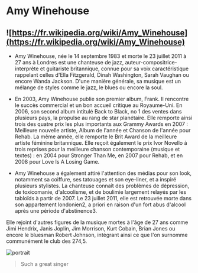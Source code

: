 # Amy Winehouse

## ![https://fr.wikipedia.org/wiki/Amy_Winehouse](https://fr.wikipedia.org/wiki/Amy_Winehouse)


- Amy Winehouse, née le 14 septembre 1983 et morte le 23 juillet 2011 à 27 ans à Londres est une chanteuse de jazz, auteur-compositrice-interprète et guitariste britannique, connue pour sa voix caractéristique rappelant celles d'Ella Fitzgerald, Dinah Washington, Sarah Vaughan ou encore Wanda Jackson. D'une manière générale, sa musique est un mélange de styles comme le jazz, le blues ou encore la soul.

- En 2003, Amy Winehouse publie son premier album, Frank. Il rencontre le succès commercial et un bon accueil critique au Royaume-Uni. En 2006, son second album intitulé Back to Black, no 1 des ventes dans plusieurs pays, la propulse au rang de star planétaire. Elle remporte ainsi trois des quatre prix les plus importants aux Grammy Awards en 2007 : Meilleure nouvelle artiste, Album de l'année et Chanson de l'année pour Rehab. La même année, elle remporte le Brit Award de la meilleure artiste féminine britannique. Elle reçoit également le prix Ivor Novello à trois reprises pour la meilleure chanson contemporaine (musique et textes) : en 2004 pour Stronger Than Me, en 2007 pour Rehab, et en 2008 pour Love Is A Losing Game.

- Amy Winehouse a également attiré l'attention des médias pour son look, notamment sa coiffure, ses tatouages et son eye-liner, et a inspiré plusieurs stylistes. La chanteuse connaît des problèmes de dépression, de toxicomanie, d'alcoolisme, et de boulimie largement relayés par les tabloïds à partir de 2007. Le 23 juillet 2011, elle est retrouvée morte dans son appartement londonien2, a priori en raison d'un fort abus d'alcool après une période d'abstinence3.

Elle rejoint d'autres figures de la musique mortes à l'âge de 27 ans comme Jimi Hendrix, Janis Joplin, Jim Morrison, Kurt Cobain, Brian Jones ou encore le bluesman Robert Johnson, intégrant ainsi ce que l'on surnomme communément le club des 274,5. 

![portrait](https://upload.wikimedia.org/wikipedia/commons/thumb/2/28/Amy_Winehouse_f5104871.jpg/440px-Amy_Winehouse_f5104871.jpg)


> Such a great singer
